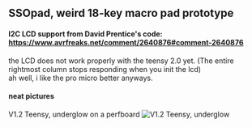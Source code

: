 ## SSOpad, weird 18-key macro pad prototype

#### I2C LCD support from David Prentice's code: https://www.avrfreaks.net/comment/2640876#comment-2640876 
the LCD does not work properly with the teensy 2.0 yet. (The entire rightmost column stops responding when you init the lcd)\
ah well, i like the pro micro better anyways.

#### neat pictures
V1.2 Teensy, underglow on a perfboard
![V1.2 Teensy, underglow](https://user-images.githubusercontent.com/33560291/85184022-05ea1000-b243-11ea-93e6-429593b7d0d9.jpg)



